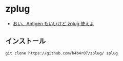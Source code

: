 # zplug

- [おい、Antigen もいいけど zplug 使えよ](http://qiita.com/b4b4r07/items/cd326cd31e01955b788b)

## インストール

```
git clone https://github.com/b4b4r07/zplug/ zplug
```
